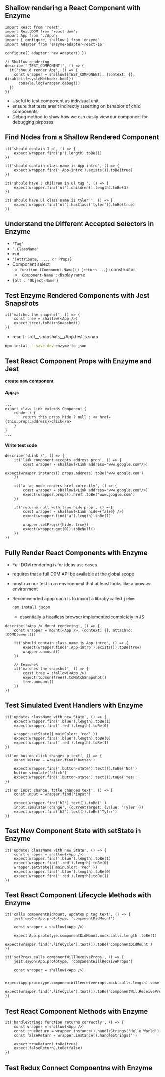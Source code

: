 ## Shallow rendering a React Component with Enzyme

```react
import React from 'react';
import ReactDOM from 'react-dom';
import App from './App';
import { configure, shallow } from 'enzyme'
import Adapter from 'enzyme-adapter-react-16'

configure({ adapter: new Adapter() })

// Shallow rendering
describe('[TEST_COMPONENT]', () => {
  it('should render App', () => {
    const wrapper = shallow([TEST_COMPONENT], {context: {}, disableLifesysleMethods: bool})
      console.log(wrapper.debug())
  })
})
```

- Useful to test component as indivisual unit
- ensure that tests aren't indirectly asserting on behabior of child components
- Debug method to show how we can easily view our component for debugging pirposes



## Find Nodes from a Shallow Rendered Component

```react
it('should contain 1 p', () => {
    expect(wrapper.find('p').length).toBe(1)
})

it('should contain class name is App-intro', () => {
    expect(wrapper.find('.App-intro').exists()).toBe(true)
})

it('should have 3 children in ul tag ', () => {
    expect(wrapper.find('ul').children().length).toBe(3)
})

it('should have ul class name is tyler ', () => {
    expect(wrapper.find('ul').hasClass('tyler')).toBe(true)
})
```



## Understand the Different Accepted Selectors in Enzyme

- `'Tag'`
- `'.ClassName'`
- `#Id`
- `'[Attribute, ..., or Props]'`
- Component select
  - `function (Component-Name)() {return ...}` : constructor
  - `'Component-Name'` : display name
- `{alt : 'Object-Name'}`



## Test Enzyme Rendered Components with Jest Snapshots

```react
it('matches the snapshot', () => {
    const tree = shallow(<App />)
    expect(tree).toMatchSnapshot()
})
```

- result : src/\_\_snapshots\_\_/App.test.js.snap

```bash
npm install --save-dev enzyme-to-json
```



## Test React Component Props with Enzyme and Jest

#### create new component

##### App.js

```react
...
export class Link extends Component {
    render() {
        return this.props.hide ? null : <a href={this.props.address}>Click</a>
    }
}
...
```



#### Write test code

```react
describe('<Link /', () => {
    it('link component accepts address prop', () => {
        const wrapper = shallow(<Link address="www.google.com"/>)
        expect(wrapper.instance().props.address).toBe('www.google.com')
    })

    it('a tag node renders href correctly', () => {
        const wrapper = shallow(<Link address="www.google.com"/>)
        expect(wrapper.props().href).toBe('www.google.com')
    })

    it('returns null with true hide prop', () =>{
        const wrapper = shallow(<Link hide={false} />)
        expect(wrapper.find('a').length).toBe(1)

        wrapper.setProps({hide: true})
        expect(wrapper.get(0)).toBeNull()
    })
})
```



## Fully Render React Components with Enzyme

- Full DOM rendering is for ideas use cases

- requires that a full DOM API be available at the global scope

- must run our test in an environment that at least looks like a browser environment

- Recommended appproach is to import a libraby called `jsdom`

  ```bash
  npm install jsdom
  ```

  - essentially a headless browser implemented completely in JS

```react
describe('<App /> Mount rendering', () => {
    const wrapper = mount(<App />, {context: {}, attachTo: [DOMElement]})

    it('should contain class name is App-intro', () => {
        expect(wrapper.find('.App-intro').exists()).toBe(true)
        wrapper.unmount()
    })

    // Snapshot
    it('matches the snapshot', () => {
        const tree = shallow(<App />)
        expect(toJson(tree)).toMatchSnapshot()
        tree.unmount()
    })
})
```



## Test Simulated Event Handlers with Enzyme

```react
it('updates className with new State', () => {
    expect(wrapper.find('.blue').length).toBe(1)
    expect(wrapper.find('.red').length).toBe(0)

    wrapper.setState({ mainColor: 'red' })
    expect(wrapper.find('.blue').length).toBe(0)
    expect(wrapper.find('.red').length).toBe(1)
})

it('on button click changes p text', () => {
    const button = wrapper.find('button')

    expect(wrapper.find('.button-state').text()).toBe('No!')
    button.simulate('click')
    expect(wrapper.find('.button-state').text()).toBe('Yes!')
})

it('on input change, title changes text', () => {
    const input = wrapper.find('input')

    expect(wrapper.find('h2').text()).toBe('')
    input.simulate('change', {currentTarget: {value: 'Tyler'}})
    expect(wrapper.find('h2').text()).toBe('Tyler')
})
```



## Test New Component State with setState in Enzyme

```react
it('updates className with new State', () => {
    const wrapper = shallow(<App />)
    expect(wrapper.find('.blue').length).toBe(1)
    expect(wrapper.find('.red').length).toBe(0)
    wrapper.setState({ mainColor: 'red' })
    expect(wrapper.find('.blue').length).toBe(0)
    expect(wrapper.find('.red').length).toBe(1)    
})
```



## Test React Component Lifecycle Methods with Enzyme

```react
it('calls componentDidMount, updates p tag text', () => {
    jest.spyOn(App.prototype, 'componentDidMount')

    const wrapper = shallow(<App />)

    expect(App.prototype.componentDidMount.mock.calls.length).toBe(1)
    expect(wrapper.find('.lifeCycle').text()).toBe('componentDidMount')
})

it('setProps calls componentWillReceiveProps', () => {
    jest.spyOn(App.prototype, 'componentWillReceiveProps')

    const wrapper = shallow(<App />)

    expect(App.prototype.componentWillReceiveProps.mock.calls.length).toBe(1)
    expect(wrapper.find('.lifeCycle').text()).toBe('componentWillReceiveProps')
})
```



## Test React Component Methods with Enzyme

```react
it('handleStrings function returns correctly', () => {
    const wrapper = shallow(<App />)
    const trueReturn = wrapper.instance().handleStrings('Hello World')
    const falseReturn = wrapper.instance().handleStrings('')

    expect(trueReturn).toBe(true)
    expect(falseReturn).toBe(false)
})
```



## Test Redux Connect Compoentns with Enzyme

